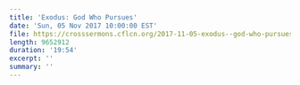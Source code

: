 ```yaml
---
title: 'Exodus: God Who Pursues'
date: 'Sun, 05 Nov 2017 10:00:00 EST'
file: https://crosssermons.cflcn.org/2017-11-05-exodus--god-who-pursues.m4a
length: 9652912
duration: '19:54'
excerpt: ''
summary: ''
---
```

